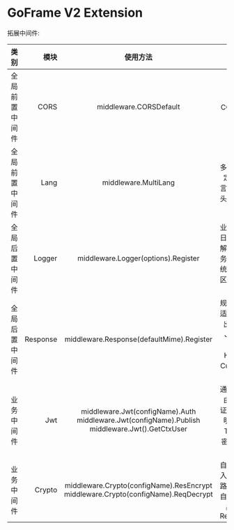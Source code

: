 # GoFrame V2 Extension

拓展中间件: 


  | 类别      |       模块 |                                                  使用方法                                                  |                   说明                   |
  |:--------|---------:|:------------------------------------------------------------------------------------------------------:|:--------------------------------------:|
  | 全局前置中间件 |     CORS |                                         middleware.CORSDefault                                         |              默认的CORS跨域配置               |
  | 全局前置中间件 |     Lang |                                          middleware.MultiLang                                          |          多语言，指定默认语言，从请求头读取语言           |
  | 全局后置中间件 |   Logger |                                  middleware.Logger(options).Register                                   |    业务、错误日志（主要解决框架业务错误和系统错误没有区分开的问题）    |
  | 全局后置中间件 | Response |                               middleware.Response(defaultMime).Register                                | 规范路由自适应数据输出，支持JSON、XML、HTML和Custom 自定义 |
  | 业务中间件   |      Jwt | middleware.Jwt(configName).Auth<br/>middleware.Jwt(configName).Publish<br/>middleware.Jwt().GetCtxUser |  通过规范路由自动验证，支持声明免验、Token加密、Redis吊销   |
  | 业务中间件   |   Crypto |         middleware.Crypto(configName).ResEncrypt<br/>middleware.Crypto(configName).ReqDecrypt         |   自动解密输入覆盖规范路由参数，自动加密输出(通过Response)    |